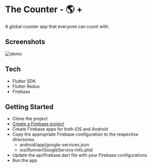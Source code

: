 # The Counter - 🌎 +

A global counter app that everyone can count with.

## Screenshots
![demo](https://i.ibb.co/Nt6Pxg9/demo.gif "demo")

## Tech

- Flutter SDK
- Flutter Redux
- Firebase

## Getting Started

- Clone the project
- [Create a Firebase project](https://firebase.google.com/ "Create a Firebase App")
- Create Firebase apps for both iOS and Android
- Copy the appropriate Firebase configuration to the respective directories
	- android/app/google-services.json
	- ios/Runner/GoogleService-Info.plist
- Update the api/firebase.dart file with your Firebase configurations
- Run the app
